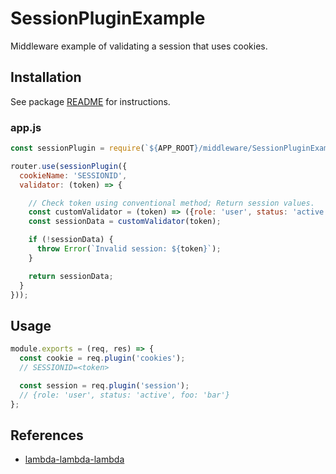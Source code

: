 # SessionPluginExample

Middleware example of validating a session that uses cookies.

## Installation

See package [README](https://github.com/lambda-lambda-lambda/middleware#manual-installation) for instructions.

### app.js

```javascript
const sessionPlugin = require(`${APP_ROOT}/middleware/SessionPluginExample`);

router.use(sessionPlugin({
  cookieName: 'SESSIONID',
  validator: (token) => {

    // Check token using conventional method; Return session values.
    const customValidator = (token) => ({role: 'user', status: 'active', foo: 'bar'});
    const sessionData = customValidator(token);

    if (!sessionData) {
      throw Error(`Invalid session: ${token}`);
    }

    return sessionData;
  }
}));
```

## Usage

```javascript
module.exports = (req, res) => {
  const cookie = req.plugin('cookies');
  // SESSIONID=<token>

  const session = req.plugin('session');
  // {role: 'user', status: 'active', foo: 'bar'}
};
```

## References

- [lambda-lambda-lambda](https://github.com/lambda-lambda-lambda)
